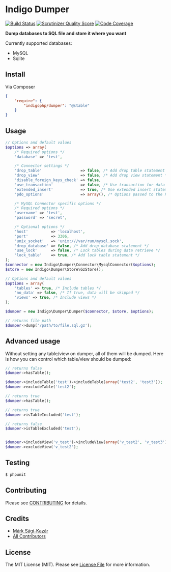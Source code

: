 # Indigo Dumper

[![Build Status](https://travis-ci.org/indigophp/dumper.png?branch=develop)](https://travis-ci.org/indigophp/dumper)
[![Scrutinizer Quality Score](https://scrutinizer-ci.com/g/indigophp/dumper/badges/quality-score.png?s=67092d22b834c80f6cd14300c7a57f8d099c6b07)](https://scrutinizer-ci.com/g/indigophp/dumper/)
[![Code Coverage](https://scrutinizer-ci.com/g/indigophp/dumper/badges/coverage.png?s=794fee9a844c2f9ee7db2cd3f6f66864c81e0926)](https://scrutinizer-ci.com/g/indigophp/dumper/)

**Dump databases to SQL file and store it where you want**


Currently supported databases:

* MySQL
* Sqlite


## Install

Via Composer

``` json
{
    "require": {
        "indigophp/dumper": "@stable"
    }
}
```

## Usage

``` php
// Options and default values
$options => array(
    /* Required options */
    'database' => 'test',

    /* Connector settings */
    'drop_table'                 => false, /* Add drop table statement */
    'drop_view'                  => false, /* Add drop view statement */
    'disable_foreign_keys_check' => false,
    'use_transaction'            => false, /* Use transaction for data retrieving */
    'extended_insert'            => true, /* Use extended insert statements */
    'pdo_options'                => array(), /* Options passed to the PDO driver */

    /* MySQL Connector specific options */
    /* Required options */
    'username' => 'test',
    'password' => 'secret',

    /* Optional options */
    'host'          => 'localhost',
    'port'          => 3306,
    'unix_socket'   => 'unix:///var/run/mysql.sock',
    'drop_database' => false, /* Add drop database statement */
    'use_lock'      => false, /* Lock tables during data retrieve */
    'lock_table'    => true, /* Add lock table statement */
);
$connector = new Indigo\Dumper\Connector\MysqlConnector($options);
$store = new Indigo\Dumper\Store\GzStore();

// Options and default values
$options = array(
    'tables' => true, /* Include tables */
    'no_data' => false, /* If true, data will be skipped */
    'views' => true, /* Include views */
);

$dumper = new Indigo\Dumper\Dumper($connector, $store, $options);

// returns file path
$dumper->dump('/path/to/file.sql.gz');
```

## Advanced usage

Without setting any table/view on dumper, all of them will be dumped. Here is how you can control which table/view should be dumped:

``` php
// returns false
$dumper->hasTable();

$dumper->includeTable('test')->includeTable(array('test2', 'test3'));
$dumper->excludeTable('test2');

// returns true
$dumper->hasTable();

// returns true
$dumper->isTableIncluded('test');

// returns false
$dumper->isTableExcluded('test');


$dumper->includeView('v_test')->includeView(array('v_test2', 'v_test3'));
$dumper->excludeView('v_test2');
```

## Testing

``` bash
$ phpunit
```

## Contributing

Please see [CONTRIBUTING](https://github.com/indigophp/dumper/blob/develop/CONTRIBUTING.md) for details.

## Credits

- [Márk Sági-Kazár](https://github.com/sagikazarmark)
- [All Contributors](https://github.com/indigophp/dumper/contributors)


## License

The MIT License (MIT). Please see [License File](https://github.com/indigophp/dumper/blob/develop/LICENSE) for more information.